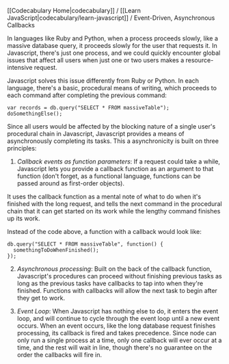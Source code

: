 [[Codecabulary Home|codecabulary]] / [[Learn JavaScript|codecabulary/learn-javascript]] / Event-Driven, Asynchronous Callbacks

<!-- ---title: Event-Driven, Asynchronous Callbacks -->

In languages like Ruby and Python, when a process proceeds slowly, like a massive database query, it proceeds slowly for the user that requests it. In Javascript, there's just one process, and we could quickly encounter global issues that affect all users when just one or two users makes a resource-intensive request.

Javascript solves this issue differently from Ruby or Python. In each language, there's a basic, procedural means of writing, which proceeds to each command after completing the previous command:

	var records = db.query("SELECT * FROM massiveTable");
	doSomethingElse();
	
Since all users would be affected by the blocking nature of a single user's procedural chain in Javascript, Javascript provides a means of asynchronously completing its tasks. This a asynchronicity is built on three principles:

1) _Callback events as function parameters_: If a request could take a while, Javascript lets you provide a callback function as an argument to that function (don't forget, as a functional language, functions can be passed around as first-order objects). 

It uses the callback function as a mental note of what to do when it's finished with the long request, and tells the next command in the procedural chain that it can get started on its work while the lengthy command finishes up its work.

Instead of the code above, a function with a callback would look like:

	db.query("SELECT * FROM massiveTable", function() {
	  somethingToDoWhenFinished();
	});
	
2) _Asynchronous processing_: Built on the back of the callback function, Javascript's procedures can proceed without finishing previous tasks as long as the previous tasks have callbacks to tap into when they're finished. Functions with callbacks will allow the next task to begin after they get to work.

3) _Event Loop_: When Javascript has nothing else to do, it enters the event loop, and will continue to cycle through the event loop until a new event occurs. When an event occurs, like the long database request finishes processing, its callback is fired and takes precedence. Since node can only run a single process at a time, only one callback will ever occur at a time, and the rest will wait in line, though there's no guarantee on the order the callbacks will fire in. 

